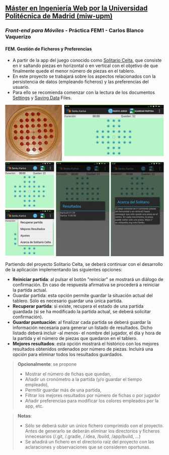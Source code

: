 ## [Máster en Ingeniería Web por la Universidad Politécnica de Madrid (miw-upm)](http://miw.etsisi.upm.es)
### *Front-end para Móviles* - Práctica FEM1 - **Carlos Blanco Vaquerizo**
#### FEM. Gestión de Ficheros y Preferencias
* A partir de la app del juego conocido como [Solitario Celta](https://es.wikipedia.org/wiki/Senku), que consiste en ir saltando piezas en horizontal o en vertical con el objetivo de que finalmente quede el menor número de piezas en el tablero.
* En este proyecto se trabajará sobre los aspectos relacionados con la persistencia de datos (empleando ficheros) y las preferencias del usuario.
* Para ello se recomienda comenzar con la lectura de los documentos [Settings](https://developer.android.com/guide/topics/ui/settings.html?hl=es) y [Saving Data](https://developer.android.com/training/basics/data-storage/files.html) Files.


![Solitario Celta](https://github.com/socrtx/MIW-FEM1-Senku-Karlos/blob/master/app/src/main/screens.jpg)

Partiendo del proyecto Solitario Celta, se deberá continuar con el desarrollo de la aplicación implementando las siguientes opciones:

* **Reiniciar partida**: al pulsar el botón "reiniciar" se mostrará un diálogo de confirmación. En caso de respuesta afirmativa se procederá a reiniciar la partida actual.
* Guardar partida: esta opción permite guardar la situación actual del tablero. Sólo es necesario guardar una única partida.
* **Recuperar partida**: si existe, recupera el estado de una partida guardada (si se ha modificado la partida actual, se deberá solicitar confirmación).
* **Guardar puntuación**: al finalizar cada partida se deberá guardar la información necesaria para generar un listado de resultados. Dicho listado deberá incluir -al menos- el nombre del jugador, el día y hora de la partida y el número de piezas que quedaron en el tablero.
* **Mejores resultados**: esta opción mostrará el histórico con los mejores resultados obtenidos ordenados por número de piezas. Incluirá una opción para eliminar todos los resultados guardados.
> **Opcionalmente**: se propone
> * Mostrar el número de fichas que quedan,
> * Añadir un cronómetro a la partida (y/o guardar el tiempo empleado),
> * Permitir guardar más de una partida,
> * Filtrar los mejores resultados por número de fichas o por jugador
> * Añadir preferencias para modificar los colores empleados por la app, etc.

> **Notas**:
> * Sólo se deberá subir un único fichero comprimido con el proyecto. Antes de generarlo se deberán eliminar los directorios y ficheros innecesarios (/.git, /.gradle, /.idea, /build, /app/build, ...)
> * Se añadirá un fichero en el directorio raíz del proyecto con las aclaraciones y observaciones que se consideren oportunas.